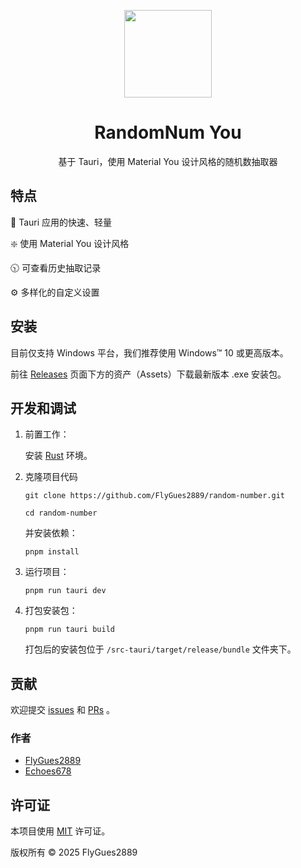 <p align="center">
  <a href="https://flygues2889.github.io/random-number/">
    <img src="https://github.com/user-attachments/assets/4c571e30-4c46-409c-9219-d42841bebd14" width="140" />
  </a>
</p>

# <center> RandomNum You

<center>
  基于 Tauri，使用 Material You 设计风格的随机数抽取器
</center>


## 特点

🚀 Tauri 应用的快速、轻量

❇️ 使用 Material You 设计风格

🕥 可查看历史抽取记录

⚙️ 多样化的自定义设置

## 安装

目前仅支持 Windows 平台，我们推荐使用 Windows™ 10 或更高版本。

前往 [Releases](https://github.com/FlyGues2889/random-number/releases/latest) 页面下方的资产（Assets）下载最新版本 .exe 安装包。

## 开发和调试

1. 前置工作：

   安装 [Rust](https://www.rust-lang.org/tools/install) 环境。

2. 克隆项目代码

   ```
   git clone https://github.com/FlyGues2889/random-number.git

   cd random-number
   ```

   并安装依赖：
   ```
   pnpm install
   ```


3. 运行项目：

   ```
   pnpm run tauri dev
   ```

4. 打包安装包：

   ```
   pnpm run tauri build
   ```

   打包后的安装包位于 `/src-tauri/target/release/bundle` 文件夹下。

## 贡献

欢迎提交 [issues](https://github.com/FlyGues2889/random-number/issues) 和 [PRs](https://github.com/FlyGues2889/random-number/pulls) 。

### 作者

- [FlyGues2889](https://github.com/FlyGues2889)
- [Echoes678](https://github.com/Echoes678)

## 许可证

本项目使用 [MIT](https://gitee.com/flygues2889/random-number/blob/main/LICENSE) 许可证。

版权所有 © 2025 FlyGues2889